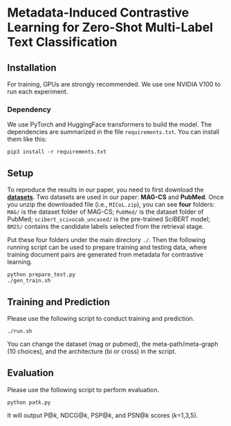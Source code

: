 # Metadata-Induced Contrastive Learning for Zero-Shot Multi-Label Text Classification

## Installation
For training, GPUs are strongly recommended. We use one NVIDIA V100 to run each experiment.

### Dependency
We use PyTorch and HuggingFace transformers to build the model. The dependencies are summarized in the file ```requirements.txt```. You can install them like this:
```
pip3 install -r requirements.txt
```

## Setup
To reproduce the results in our paper, you need to first download the [**datasets**](https://drive.google.com/file/d/1FD0ddpMmWMFDdk1SwbEZ3xy93b1NvbBz/view?usp=sharing). Two datasets are used in our paper: **MAG-CS** and **PubMed**. Once you unzip the downloaded file (i.e., ```MICoL.zip```), you can see **four** folders: ```MAG/``` is the dataset folder of MAG-CS; ```PubMed/``` is the dataset folder of PubMed; ```scibert_scivocab_uncased/``` is the pre-trained SciBERT model; ```BM25/``` contains the candidate labels selected from the retrieval stage.

Put these four folders under the main directory ```./```. Then the following running script can be used to prepare training and testing data, where training document pairs are generated from metadata for contrastive learning.
```
python prepare_test.py
./gen_train.sh
```

## Training and Prediction
Please use the following script to conduct training and prediction.
```
./run.sh
```
You can change the dataset (mag or pubmed), the meta-path/meta-graph (10 choices), and the architecture (bi or cross) in the script.

## Evaluation
Please use the following script to perform evaluation.
```
python patk.py
```
It will output P@_k_, NDCG@_k_, PSP@_k_, and PSN@_k_ scores (_k_=1,3,5). 
